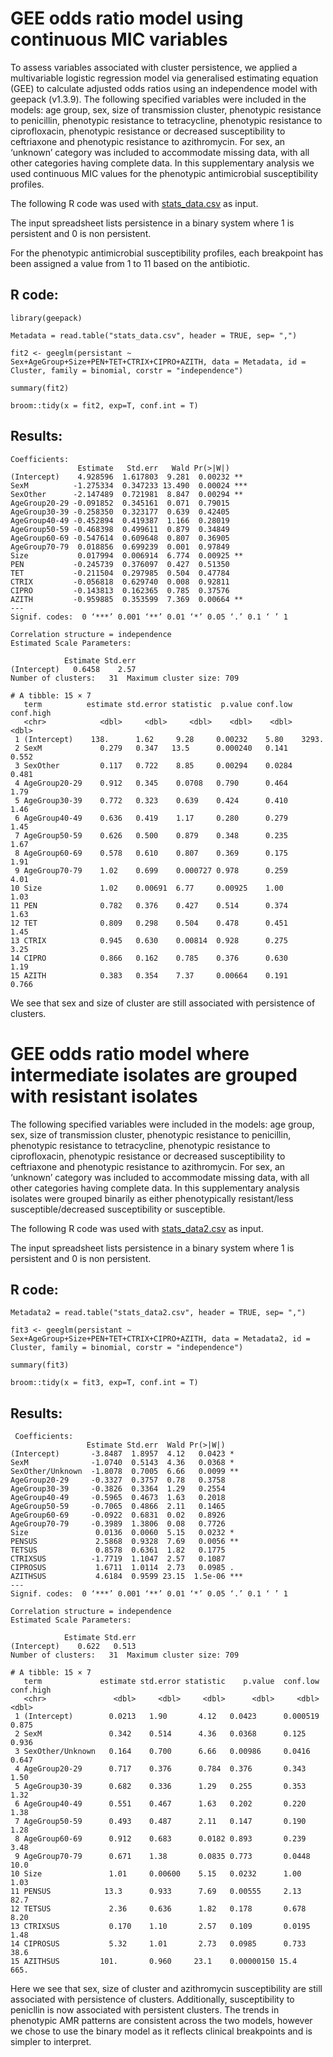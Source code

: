 # GEE odds ratio model using continuous MIC variables

To assess variables associated with cluster persistence, we applied a
multivariable logistic regression model via generalised estimating
equation (GEE) to calculate adjusted odds ratios using an independence
model with geepack (v1.3.9). The following specified variables were
included in the models: age group, sex, size of transmission cluster,
phenotypic resistance to penicillin, phenotypic resistance to
tetracycline, phenotypic resistance to ciprofloxacin, phenotypic
resistance or decreased susceptibility to ceftriaxone and phenotypic
resistance to azithromycin. For sex, an ‘unknown’ category was included
to accommodate missing data, with all other categories having complete
data. In this supplementary analysis we used continuous MIC values for
the phenotypic antimicrobial susceptibility profiles.

The following R code was used with
[stats_data.csv](https://github.com/mtaouk/Neisseria_gonorrhoeae_transmission_Australia/blob/main/Supplementary_analyses/Odds_ratio/stats_data.csv)
as input.

The input spreadsheet lists persistence in a binary system where 1 is
persistent and 0 is non persistent.

For the phenotypic antimicrobial susceptibility profiles, each
breakpoint has been assigned a value from 1 to 11 based on the
antibiotic.

## R code:

```         
library(geepack)

Metadata = read.table("stats_data.csv", header = TRUE, sep= ",")

fit2 <- geeglm(persistant ~ Sex+AgeGroup+Size+PEN+TET+CTRIX+CIPRO+AZITH, data = Metadata, id = Cluster, family = binomial, corstr = "independence") 

summary(fit2) 

broom::tidy(x = fit2, exp=T, conf.int = T)
```

## Results:

```         
Coefficients:
               Estimate   Std.err   Wald Pr(>|W|)    
(Intercept)    4.928596  1.617803  9.281  0.00232 ** 
SexM          -1.275334  0.347233 13.490  0.00024 ***
SexOther      -2.147489  0.721981  8.847  0.00294 ** 
AgeGroup20-29 -0.091852  0.345161  0.071  0.79015    
AgeGroup30-39 -0.258350  0.323177  0.639  0.42405    
AgeGroup40-49 -0.452894  0.419387  1.166  0.28019    
AgeGroup50-59 -0.468398  0.499611  0.879  0.34849    
AgeGroup60-69 -0.547614  0.609648  0.807  0.36905    
AgeGroup70-79  0.018856  0.699239  0.001  0.97849    
Size           0.017994  0.006914  6.774  0.00925 ** 
PEN           -0.245739  0.376097  0.427  0.51350    
TET           -0.211504  0.297985  0.504  0.47784    
CTRIX         -0.056818  0.629740  0.008  0.92811    
CIPRO         -0.143813  0.162365  0.785  0.37576    
AZITH         -0.959885  0.353599  7.369  0.00664 ** 
---
Signif. codes:  0 ‘***’ 0.001 ‘**’ 0.01 ‘*’ 0.05 ‘.’ 0.1 ‘ ’ 1

Correlation structure = independence 
Estimated Scale Parameters:

            Estimate Std.err
(Intercept)   0.6458    2.57
Number of clusters:   31  Maximum cluster size: 709
```

```         
# A tibble: 15 × 7
   term          estimate std.error statistic  p.value conf.low conf.high
   <chr>            <dbl>     <dbl>     <dbl>    <dbl>    <dbl>     <dbl>
 1 (Intercept)    138.      1.62     9.28     0.00232    5.80    3293.   
 2 SexM             0.279   0.347   13.5      0.000240   0.141      0.552
 3 SexOther         0.117   0.722    8.85     0.00294    0.0284     0.481
 4 AgeGroup20-29    0.912   0.345    0.0708   0.790      0.464      1.79 
 5 AgeGroup30-39    0.772   0.323    0.639    0.424      0.410      1.46 
 6 AgeGroup40-49    0.636   0.419    1.17     0.280      0.279      1.45 
 7 AgeGroup50-59    0.626   0.500    0.879    0.348      0.235      1.67 
 8 AgeGroup60-69    0.578   0.610    0.807    0.369      0.175      1.91 
 9 AgeGroup70-79    1.02    0.699    0.000727 0.978      0.259      4.01 
10 Size             1.02    0.00691  6.77     0.00925    1.00       1.03 
11 PEN              0.782   0.376    0.427    0.514      0.374      1.63 
12 TET              0.809   0.298    0.504    0.478      0.451      1.45 
13 CTRIX            0.945   0.630    0.00814  0.928      0.275      3.25 
14 CIPRO            0.866   0.162    0.785    0.376      0.630      1.19 
15 AZITH            0.383   0.354    7.37     0.00664    0.191      0.766
```

We see that sex and size of cluster are still associated with
persistence of clusters.

# GEE odds ratio model where intermediate isolates are grouped with resistant isolates

The following specified variables were included in the models: age
group, sex, size of transmission cluster, phenotypic resistance to
penicillin, phenotypic resistance to tetracycline, phenotypic resistance
to ciprofloxacin, phenotypic resistance or decreased susceptibility to
ceftriaxone and phenotypic resistance to azithromycin. For sex, an
‘unknown’ category was included to accommodate missing data, with all
other categories having complete data. In this supplementary analysis
isolates were grouped binarily as either phenotypically resistant/less
susceptible/decreased susceptibility or susceptible.

The following R code was used with
[stats_data2.csv](https://github.com/mtaouk/Neisseria_gonorrhoeae_transmission_Australia/blob/main/Supplementary_analyses/Odds_ratio/stats_data2.csv)
as input.

The input spreadsheet lists persistence in a binary system where 1 is
persistent and 0 is non persistent.

## R code:

```         
Metadata2 = read.table("stats_data2.csv", header = TRUE, sep= ",")

fit3 <- geeglm(persistant ~ Sex+AgeGroup+Size+PEN+TET+CTRIX+CIPRO+AZITH, data = Metadata2, id = Cluster, family = binomial, corstr = "independence") 

summary(fit3) 

broom::tidy(x = fit3, exp=T, conf.int = T)
```

## Results:

```         
 Coefficients:
                 Estimate Std.err  Wald Pr(>|W|)    
(Intercept)       -3.8487  1.8957  4.12   0.0423 *  
SexM              -1.0740  0.5143  4.36   0.0368 *  
SexOther/Unknown  -1.8078  0.7005  6.66   0.0099 ** 
AgeGroup20-29     -0.3327  0.3757  0.78   0.3758    
AgeGroup30-39     -0.3826  0.3364  1.29   0.2554    
AgeGroup40-49     -0.5965  0.4673  1.63   0.2018    
AgeGroup50-59     -0.7065  0.4866  2.11   0.1465    
AgeGroup60-69     -0.0922  0.6831  0.02   0.8926    
AgeGroup70-79     -0.3989  1.3806  0.08   0.7726    
Size               0.0136  0.0060  5.15   0.0232 *  
PENSUS             2.5868  0.9328  7.69   0.0056 ** 
TETSUS             0.8578  0.6361  1.82   0.1775    
CTRIXSUS          -1.7719  1.1047  2.57   0.1087    
CIPROSUS           1.6711  1.0114  2.73   0.0985 .  
AZITHSUS           4.6184  0.9599 23.15  1.5e-06 ***
---
Signif. codes:  0 ‘***’ 0.001 ‘**’ 0.01 ‘*’ 0.05 ‘.’ 0.1 ‘ ’ 1

Correlation structure = independence 
Estimated Scale Parameters:

            Estimate Std.err
(Intercept)    0.622   0.513
Number of clusters:   31  Maximum cluster size: 709 
```

```         
# A tibble: 15 × 7
   term             estimate std.error statistic    p.value  conf.low conf.high
   <chr>               <dbl>     <dbl>     <dbl>      <dbl>     <dbl>     <dbl>
 1 (Intercept)        0.0213   1.90       4.12   0.0423      0.000519     0.875
 2 SexM               0.342    0.514      4.36   0.0368      0.125        0.936
 3 SexOther/Unknown   0.164    0.700      6.66   0.00986     0.0416       0.647
 4 AgeGroup20-29      0.717    0.376      0.784  0.376       0.343        1.50 
 5 AgeGroup30-39      0.682    0.336      1.29   0.255       0.353        1.32 
 6 AgeGroup40-49      0.551    0.467      1.63   0.202       0.220        1.38 
 7 AgeGroup50-59      0.493    0.487      2.11   0.147       0.190        1.28 
 8 AgeGroup60-69      0.912    0.683      0.0182 0.893       0.239        3.48 
 9 AgeGroup70-79      0.671    1.38       0.0835 0.773       0.0448      10.0  
10 Size               1.01     0.00600    5.15   0.0232      1.00         1.03 
11 PENSUS            13.3      0.933      7.69   0.00555     2.13        82.7  
12 TETSUS             2.36     0.636      1.82   0.178       0.678        8.20 
13 CTRIXSUS           0.170    1.10       2.57   0.109       0.0195       1.48 
14 CIPROSUS           5.32     1.01       2.73   0.0985      0.733       38.6  
15 AZITHSUS         101.       0.960     23.1    0.00000150 15.4        665.   
```

Here we see that sex, size of cluster and azithromycin susceptibility
are still associated with persistence of clusters. Additionally,
susceptibility to penicllin is now associated with persistent clusters.
The trends in phenotypic AMR patterns are consistent across the two
models, however we chose to use the binary model as it reflects clinical
breakpoints and is simpler to interpret.
